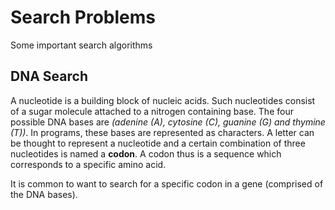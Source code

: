 # Search Problems
Some important search algorithms

## DNA Search
A nucleotide is a building block of nucleic acids. Such nucleotides consist of a sugar molecule attached to a nitrogen containing base. The four possible DNA bases are _(adenine (A), cytosine (C), guanine (G) and thymine (T))_. In programs, these bases are represented as characters. A letter can be thought to represent a nucleotide and a certain combination of three nucleotides is named a **codon**. A codon thus is a sequence which corresponds to a specific amino acid.

It is common to want to search for a specific codon in a gene (comprised of the DNA bases).